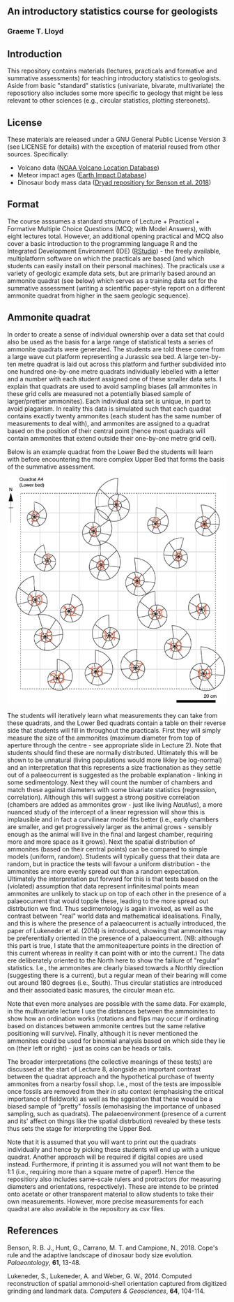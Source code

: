 ## An introductory statistics course for geologists

### Graeme T. Lloyd

## Introduction

This repository contains materials (lectures, practicals and formative and summative assessments) for teaching introductory statistics to geologists. Aside from basic "standard" statistics (univariate, bivarate, multivariate) the reposotiory also includes some more specific to geology that might be less relevant to other sciences (e.g., circular statistics, plotting stereonets).

## License

These materials are released under a GNU General Public License Version 3 (see LICENSE for details) with the exception of material reused from other sources. Specifically:

* Volcano data ([NOAA Volcano Location Database](https://data.noaa.gov/dataset/dataset/global-volcano-locations-database))
* Meteor impact ages ([Earth Impact Database](http://www.passc.net/EarthImpactDatabase/New%20website_05-2018/Index.html))
* Dinosaur body mass data ([Dryad repositiory for Benson et al. 2018](https://datadryad.org/stash/dataset/doi:10.5061/dryad.1t3r4))

## Format

The course asssumes a standard structure of Lecture + Practical + Formative Multiple Choice Questions (MCQ; with Model Answers), with eight lectures total. However, an additional opening practical and MCQ also cover a basic introduction to the programming language R and the Integrated Development Environment (IDE) ([RStudio](https://rstudio.com/)) - the freely available, multiplatform software on which the practicals are based (and which students can easily install on their personal machines). The practicals use a variety of geologic example data sets, but are primarily based around an ammonite quadrat (see below) which serves as a training data set for the summative assessment (writing a scientific paper-style report on a different ammonite quadrat from higher in the saem geologic sequence).

## Ammonite quadrat

In order to create a sense of individual ownership over a data set that could also be used as the basis for a large range of statistical tests a series of ammonite quadrats were generated. The students are told these come from a large wave cut platform representing a Jurassic sea bed. A large ten-by-ten metre quadrat is laid out across this platform and further subdivided into one hundred one-by-one metre quadrats individually lebelled with a letter and a number with each student assigned one of these smaller data sets. I explain that quadrats are used to avoid sampling biases (all ammonites in these grid cells are measured not a potentially biased sample of larger/prettier ammonites). Each individual data set is unique, in part to avoid plagarism. In reality this data is simulated such that each quadrat contains exactly twenty ammonites (each student has the same number of measurements to deal with), and ammonites are assigned to a quadrat based on the position of their central point (hence most quadrats will contain ammonites that extend outside their one-by-one metre grid cell).

Below is an example quadrat from the Lower Bed the students will learn with before encountering the more complex Upper Bed that forms the basis of the summative assessment.

![An example ammonite quadrat.](AmmoniteQuadrat.png)

The students will iteratively learn what measurements they can take from these quadrats, and the Lower Bed quadrats contain a table on their reverse side that students will fill in throughout the practicals. First they will simply measure the size of the ammonites (maximum diameter from top of aperture through the centre - see appropriate slide in Lecture 2). Note that students should find these are normally distributed. Ultimately this will be shown to be unnatural (living populations would more likley be log-normal) and an interpretation that this represents a size fractionation as they settle out of a palaeocurrent is suggested as the probable explanation - linking in some sedimentology. Next they will count the number of chambers and match these against diameters with some bivariate statistics (regression, correlation). Although this will suggest a strong positive correlation (chambers are added as ammonites grow - just like living *Nautilus*), a more nuanced study of the intercept of a linear regression will show this is implausible and in fact a curvilinear model fits better (i.e., early chambers are smaller, and get progressively larger as the animal grows - sensibly enough as the animal will live in the final and largest chamber, requiring more and more space as it grows). Next the spatial distribution of ammonites (based on their central points) can be compared to simple models (uniform, random). Students will typically guess that their data are random, but in practice the tests will favour a uniform distribution - the ammonites are more evenly spread out than a random expectation. Ultimately the interpretation put forward for this is that tests based on the (violated) assumption that data represent infinitesimal points mean ammonites are unlikely to stack up on top of each other in the presence of a palaeocurrent that would topple these, leading to the more spread out distrbution we find. Thus sedimentology is again invoked, as well as the contrast between "real" world data and mathematical idealisations. Finally, and this is where the presence of a palaeocurrent is actually introduced, the paper of Lukeneder et al. (2014) is introduced, showing that ammonites may be preferentially oriented in the presence of a palaeocurrent. (NB: although this part is true, I state that the ammoniteaperture points in the direction of this current whereas in reality it can point with or into the current.) The data ere deliberately oriented to the North here to show the failiure of "regular" statistics. I.e., the ammonites are clearly biased towards a Northly direction (suggesting there is a current), but a regular mean of their bearing will come out around 180 degrees (i.e., South). Thus circular statistics are introduced and their associated basic masures, the circular mean etc.

Note that even more analyses are possible with the same data. For example, in the multivariate lecture I use the distances between the ammoinites to show how an ordination works (rotations and flips may occur if ordinating based on distances between ammonite centres but the same relative positioning will survive). Finally, although it is never mentioned the ammonites could be used for binomial analysis based on which side they lie on (their left or right) - just as coins can be heads or tails.

The broader interpretations (the collective meanings of these tests) are discussed at the start of Lecture 8, alongside an important contrast between the quadrat approach and the hypothetical purchase of twenty ammonites from a nearby fossil shop. I.e., most of the tests are impossible once fossils are removed from their *in situ* context (emphasising the critical importance of fieldwork) as well as the sggestion that these would be a biased sample of "pretty" fossils (emohasising the importance of unbased sampling, such as quadrats). The palaeoenvironment (presence of a current and its' affect on things like the spatial distrbution) revealed by these tests thus sets the stage for interpreting the Upper Bed. 

Note that it is assumed that you will want to print out the quadrats individually and hence by picking these students will end up with a unique quadrat. Another approach will be required if digital copies are used instead. Furthermore, if printing it is assumed you will not want them to be 1:1 (i.e., requiring more than a square metre of paper!). Hence the repositiory also includes same-scale rulers and protractors (for measuring diameters and orientations, respectively). These are intende to be printed onto acetate or other transparent material to allow students to take their own measurements. However, more precise measurements for each quadrat are also available in the repository as csv files.

## References

Benson, R. B. J., Hunt, G., Carrano, M. T. and Campione, N., 2018. Cope's rule and the adaptive landscape of dinosaur body size evolution. *Palaeontology*, **61**, 13-48.


Lukeneder, S., Lukeneder, A. and Weber, G. W., 2014. Computed reconstruction of spatial ammonoid-shell orientation captured from digitized grinding and landmark data. *Computers & Geosciences*, **64**, 104-114.
